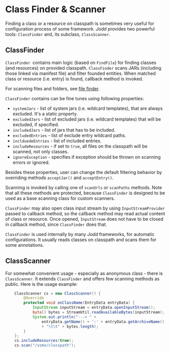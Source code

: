 # Class Finder & Scanner

Finding a class or a resource on classpath is sometimes very useful for
configuration process of some framework. *Jodd* provides two powerful
tools: `ClassFinder` and, its subclass, `ClassScanner`.

## ClassFinder

`ClassFinder `contains main logic (based on `FindFile`) for finding
classes (and resources) on provided classpath. `ClassFinder` scans JARs
(including those linked via manifest file) and filter founded entities.
When matched class or resource (i.e. entry) is found, callback method is
invoked.

For scanning files and folders, see [file finder](findfile.html).

`ClassFinder` contains can be fine tunes using following properties:

* `systemJars` - list of system jars (i.e. wildcard templates), that are
  always excluded. It's a static property.
* `excludedJars` - list of excluded jars (i.e. wildcard templates) that
  will be excluded, if specified.
* `includedJars` - list of jars that has to be included.
* `excludedEntries` - list of exclude entry wildcard paths.
* `inclduedeEntries` - list of included entries.
* `includeResources` - if set to `true`, all files on the classpath will
  be scanned, not only classes.
* `ignoreException` - specifies if exception should be thrown on
  scanning errors or ignored.

Besides these properties, user can change the default filtering behavior
by overriding methods `acceptJar()` and `acceptEntry()`.

Scanning is invoked by calling one of `scanUrls` or `scanPaths` methods.
Note that all these methods are protected, because `ClassFinder` is
designed to be used as a base scanning class for custom scanners.

`ClassFinder` may also open class input stream by using
`InputStreamProvider` passed to callback method, so the callback method
may read actual content of class or resource. Once opened, `InputStream`
does not have to be closed in callback method, since `ClassFinder` does
that.

`ClassFinder` is used internally by many *Jodd* frameworks, for
automatic configurations. It usually reads classes on classpath and
scans them for some annotations.

## ClassScanner

For somewhat convenient usage - especially as anonymous class - there is
`ClassScanner`. It extends `ClassFinder` and offers few scanning methods
as public. Here is the usage example:

~~~~~ java
    ClassScanner cs = new ClassScanner() {
        @Override
        protected void onClassName(EntryData entryData) {
            InputStream inputStream = entryData.openInputStream();
            byte[] bytes = StreamUtil.readAvailableBytes(inputStream);
            System.out.println("---> " +
                entryData.getName() + ':' + entryData.getArchiveName()
                + "\t\t" + bytes.length);
        }
    };
    cs.includeResources(true);
    cs.scan("/some/classpath");
~~~~~
